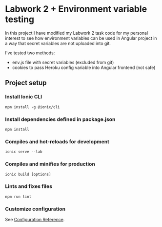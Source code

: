# Labwork 2 + Environment variable testing

In this project I have modified my Labwork 2 task code for my personal interest to see how environment variables can be used in Angular project in a way that secret variables are not uploaded into git.

I've tested two methods:

- env.js file with secret variables (excluded from git)
- cookies to pass Heroku config variable into Angular frontend (not safe)

## Project setup

### Install Ionic CLI

```
npm install -g @ionic/cli
```

### Install dependencies defined in package.json

```
npm install
```

### Compiles and hot-reloads for development

```
ionic serve --lab
```

### Compiles and minifies for production

```
ionic build [options]
```

### Lints and fixes files

```
npm run lint
```

### Customize configuration

See [Configuration Reference](https://ionicframework.com/docs/cli/configuration).
